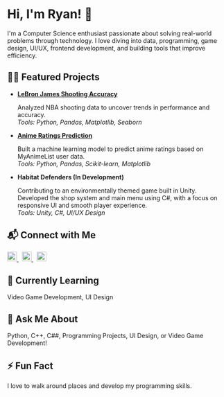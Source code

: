 <h1>Hi, I'm Ryan! 👋</h1>
<p>
  I'm a Computer Science enthusiast passionate about solving real-world problems through technology. I love diving into data, programming, game design, UI/UX, frontend development, and building tools that improve efficiency.
</p>

<h2>👨‍💻 Featured Projects</h2>
<ul>
  <li>
    <strong><a href="https://github.com/ryantregala32/Lebron_James_Shooting_Accuracy" target="_blank">LeBron James Shooting Accuracy</a></strong>
    <p>
      Analyzed NBA shooting data to uncover trends in performance and accuracy.<br />
      <em>Tools: Python, Pandas, Matplotlib, Seaborn</em>
    </p>
  </li>
  <li>
    <strong><a href="https://github.com/ryantregala32/COGS108_Repo/blob/main/FinalReport.ipynb" target="_blank">Anime Ratings Prediction</a></strong>
    <p>
      Built a machine learning model to predict anime ratings based on MyAnimeList user data.<br />
      <em>Tools: Python, Pandas, Scikit-learn, Matplotlib</em>
    </p>
  </li>
  <li>
    <strong>Habitat Defenders (In Development)</strong>
    <p>
      Contributing to an environmentally themed game built in Unity. Developed the shop system and main menu using C#, with a focus on responsive UI and smooth player experience.<br />
      <em>Tools: Unity, C#, UI/UX Design</em>
    </p>
  </li>
</ul>

<h2>📬 Connect with Me</h2>
<p>
  <a href="https://www.youtube.com/@RyanRegala-c8f" target="_blank" aria-label="YouTube">
    <img alt="YouTube" width="22px" src="https://cdn.jsdelivr.net/npm/simple-icons@v3/icons/youtube.svg" />
  </a>
  &nbsp;
  <a href="https://www.instagram.com/ryan.t.regala.32/" target="_blank" aria-label="Instagram">
    <img alt="Instagram" width="22px" src="https://cdn.jsdelivr.net/npm/simple-icons@v3/icons/instagram.svg" />
  </a>
  &nbsp;
  <a href="https://linkedin.com/in/ryan-t-regala/" target="_blank" aria-label="LinkedIn">
    <img alt="LinkedIn" width="22px" src="https://cdn.jsdelivr.net/npm/simple-icons@v3/icons/linkedin.svg" />
  </a>
</p>

<h2>🌱 Currently Learning</h2>
<p>
  Video Game Development, UI Design
</p>

<h2>💬 Ask Me About</h2>
<p>
  Python, C++, C##, Programming Projects, UI Design, or Video Game Development!
</p>

<h2>⚡ Fun Fact</h2>
<p>
  I love to walk around places and develop my programming skills.
</p>

